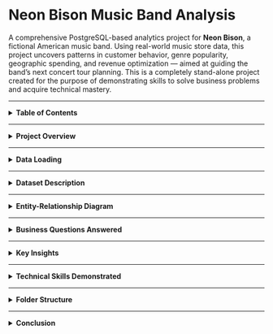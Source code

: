 # Neon Bison Music Band Analysis

A comprehensive PostgreSQL-based analytics project for **Neon Bison**, a fictional American music band. Using real-world music store data, this project uncovers patterns in customer behavior, genre popularity, geographic spending, and revenue optimization — aimed at guiding the band’s next concert tour planning. This is a completely stand-alone project created for the purpose of demonstrating skills to solve business problems and acquire technical mastery.

---

<details>
<summary><strong>Table of Contents</strong></summary>

- [Project Overview](#project-overview)  
- [Data Loading](#data-loading)  
- [Dataset Description](#dataset-description)  
- [Entity-Relationship Diagram](#entity-relationship-diagram)  
- [Business Questions Answered](#business-questions-answered)  
- [Key Insights](#key-insights)  
- [Technical Skills Demonstrated](#technical-skills-demonstrated)  
- [Folder Structure](#folder-structure)  
- [Conclusion](#conclusion)  

</details>

---

<a id="project-overview"></a>
<details>
<summary><strong>Project Overview</strong></summary>

This project simulates a business intelligence case for a band preparing to scale up its operations globally. Using SQL queries in PostgreSQL, we analyze historical digital music store data to derive insights across dimensions like customer behavior, sales geography, media preferences, genre trends, and revenue contributions by artists.

The findings can inform setlist decisions, marketing geography, pricing strategies, and tour planning. To make informed decisions, they are analyzing past music store data to uncover:

- Who their top customers are  
- Which cities or countries have the highest engagement  
- Which genres and artists are most popular  
- What revenue patterns exist across markets and media  

All queries are written in PostgreSQL.

</details>

---

<a id="data-loading"></a>
<details>
<summary><strong>Data Loading</strong></summary>

This section demonstrates how the dataset was imported and loaded to PostgreSQL database locally before our analysis. First a database was created and then we used automation for uploading the `.CSV` files using `Python` on the `Jupyter Notebook`. We used the `SQLAlchemy` library to import the functions to have the files path and do the task for us.  

You can preview the automation steps in action here:  
🎥 **[Watch the video on YouTube](https://youtu.be/SzcM7h5wIxY?si=QEMQKyq-n09Kvpln)** _(right-click or Ctrl+Click to open in a new tab)_

[![Watch the video](https://img.youtube.com/vi/SzcM7h5wIxY/0.jpg)](https://youtu.be/SzcM7h5wIxY?si=QEMQKyq-n09Kvpln)

---

Additionally, a local copy of the video is included in the repository:

<video width="100%" height="400" controls>
  <source src="validation/data_loading.mp4" type="video/mp4">
  Your browser does not support the video tag.
</video>

</details>


---

<a id="dataset-description"></a>
<details>
<summary><strong>Dataset Description</strong></summary>

The dataset resembles a digital music store with the following key tables:

| Table                   | Description                                                  |
|-------------------------|--------------------------------------------------------------|
| `customer`              | Customer info, country, contact details, and rep IDs         |
| `invoice`               | Purchase transactions, billing countries, totals             |
| `invoice_line`          | Individual line items in each invoice (track, price, qty)    |
| `track`                 | Metadata of tracks: album, genre, composer, duration         |
| `album`                 | Albums and their corresponding artists                       |
| `artist`                | Artist names                                                 |
| `genre`                 | Genres (e.g., Rock, Jazz, Pop)                               |
| `media_type`            | Format of music (MP3, AAC, etc.)                             |
| `employee`              | Store employees, reps, and hierarchy                         |
| `playlist`, `playlist_track` | Playlist metadata and track mapping               |

> Key CSVs (in `data/` folder):  
> `customer.csv`, `invoice.csv`, `invoice_line.csv`, `track.csv`, `album.csv`, `artist.csv`, `genre.csv`,  
> `media_type.csv`, `employee.csv`, `playlist.csv`, `playlist_track.csv`

</details>

---

<a id="entity-relationship-diagram"></a>
<details>
<summary><strong>Entity-Relationship Diagram</strong></summary>

Below is the database schema showcasing relationships between all tables:

![Schema Diagram](schema_diagram.png)

</details>

---

<a id="business-questions-answered"></a>
<details>
<summary><strong>Business Questions Answered</strong></summary>

### Genre & Track Trends  
<details>
<summary><strong>Genre with Highest Revenues</strong></summary>

![Genre with Highest Revenues](outputs/Q1.jpg)

</details>

<details>
<summary><strong>Genre with Low Volume but High Revenue</strong></summary>

![Genre with Low Volume but High Revenue](outputs/Q2.jpg)

</details>

<details>
<summary><strong>Tracks Purchased Most Number of Times</strong></summary>

![Tracks Purchased Most Number of Times](outputs/Q3.jpg)

</details>

<details>
<summary><strong>Songs longer than Average Song Length</strong></summary>

![Songs longer than Average Song Length](outputs/Q4.jpg)

</details>

<details>
<summary><strong>All Rock Music Listeners Data</strong></summary>

![All Rock Music Listeners Data](outputs/Q5.jpg)

</details>

### Artist & Album Performance  
<details>
<summary><strong>Albums with Highest Revenue Per Track</strong></summary>

![Albums with Highest Revenue Per Track](outputs/Q6.jpg)

</details>

<details>
<summary><strong>Artists With Highest Revenue</strong></summary>

![Artists With Highest Revenue](outputs/Q7.jpg)

</details>

<details>
<summary><strong>Top 10 Rock artists by song numbers</strong></summary>

![Top 10 Rock artists by song numbers](outputs/Q8.jpg)

</details>

<details>
<summary><strong>Artists with Most Number of Appearences in Invoices</strong></summary>

![Artists with Most Number of Appearences in Invoices](outputs/Q9.jpg)

</details>

<details>
<summary><strong>Customer Spending on Each Artist</strong></summary>

![Customer Spending on Each Artist](outputs/Q10.jpg)

</details>

### Customer Insights & Segmentation  
<details>
<summary><strong>Highest Spending Customers Across All Time</strong></summary>

![Highest Spending Customers Across All Time](outputs/Q11.jpg)

</details>

<details>
<summary><strong>Customers with Single or Multiple Purchases</strong></summary>

![Customers with Single or Multiple Purchases](outputs/Q12.jpg)

</details>

<details>
<summary><strong>Top Spenders From Each Country</strong></summary>

![Top Spenders From Each Country](outputs/Q13.jpg)

</details>

### Geographic Market Analysis  
<details>
<summary><strong>Country Wise Top Spenders on Music</strong></summary>

![Country Wise Top Spenders on Music](outputs/Q14.jpg)

</details>

<details>
<summary><strong>Country Wise Most Popular Genre</strong></summary>

![Country Wise Most Popular Genre](outputs/Q16.jpg)

</details>

<details>
<summary><strong>Country With Most Invoices</strong></summary>

![Country With Most Invoices](outputs/Q17.jpg)

</details>

<details>
<summary><strong>Country Wise Average Revenue</strong></summary>

![Country Wise Average Revenue](outputs/Q18.jpg)

</details>

<details>
<summary><strong>City With The Best Customers</strong></summary>

![City With The Best Customers](outputs/Q19.jpg)

</details>

### Financial Insights  
<details>
<summary><strong>Top 3 Values of Invoice</strong></summary>

![Top 3 Values of Invoice](outputs/Q20.jpg)

</details>

### Operational Utilities  
<details>
<summary><strong>Senior Most Employee in the band</strong></summary>

![Senior Most Employee in the band](outputs/Q21.jpg)

</details>

</details>


---

<a id="key-insights"></a>
<details>
<summary><strong>Key Insights</strong></summary>

- Rock dominates in most English-speaking countries; Latin is big in Brazil.  
- The USA leads in both revenue and invoice volume, followed by Canada and Brazil.  
- Luís Gonçalves is the highest-spending customer at over \$49.  
- Queen and Led Zeppelin top the charts in artist revenue.  
- Cities like São Paulo and Edmonton have high average customer spend.  
- Some albums earn significantly more per track than others, showing commercial efficiency.

</details>

---

<a id="technical-skills-demonstrated"></a>
<details>
<summary><strong>Technical Skills Demonstrated</strong></summary>

- Multi-table joins using `INNER JOIN`, `LEFT JOIN`  
- Aggregation and grouping (`GROUP BY`, `HAVING`)  
- Use of window functions (`ROW_NUMBER`, `RANK`)  
- Use of Common Table Expressions (CTEs) for modular, readable queries  
- Analytical techniques like segmentation, ranking, and trend analysis  
- Formatting outputs for clarity using rounding and sorting  

</details>

---

<a id="folder-structure"></a>
<details>
<summary><strong>Folder Structure</strong></summary>

```bash
Neon-Bison-Music-Band-Analysis/
├── data/                  # Raw CSV files
├── queries/               # SQL scripts per business question
├── validation/            # Data loading video
│   └── data_loading.mp4
├── visuals/               # Charts, plots, diagrams
├── outputs/               # Query result CSVs/Markdowns
├── schema_diagram.png     # ER diagram
└── README.md              # This file
```
</details>

---

<a id="conclusion"></a>

<details> <summary><strong>Conclusion</strong></summary>
This project showcases how relational database analysis can drive actionable music industry strategies. By analyzing purchase patterns, customer geography, genre preferences, and artist performance, bands like Neon Bison can make data-driven decisions for touring, pricing, and promotion.

</details> 
